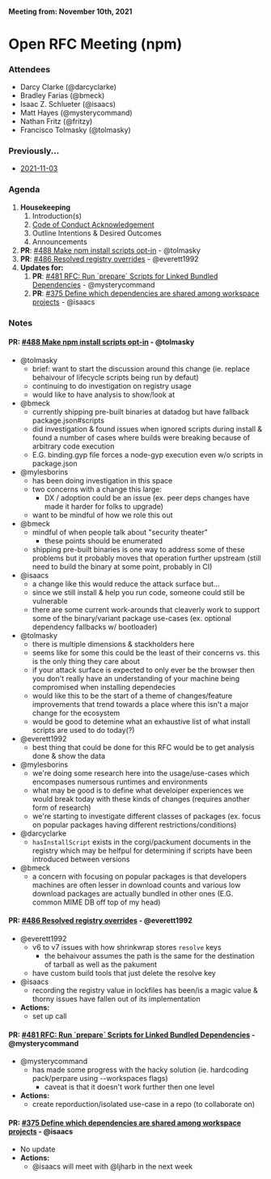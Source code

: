 #### Meeting from: November 10th, 2021

# Open RFC Meeting (npm)

### Attendees
- Darcy Clarke (@darcyclarke)
- Bradley Farias (@bmeck)
- Isaac Z. Schlueter (@isaacs)
- Matt Hayes (@mysterycommand)
- Nathan Fritz (@fritzy)
- Francisco Tolmasky (@tolmasky)

### Previously...

- [2021-11-03](https://github.com/npm/rfcs/blob/latest/meetings/2021-11-03.md)

### Agenda

1. **Housekeeping**
	1. Introduction(s)
	1. [Code of Conduct Acknowledgement](https://www.npmjs.com/policies/conduct)
	1. Outline Intentions & Desired Outcomes
	1. Announcements
1. **PR**: [#488 Make npm install scripts opt-in](https://github.com/npm/rfcs/pull/488) - @tolmasky
1. **PR**: [#486 Resolved registry overrides](https://github.com/npm/rfcs/pull/486) - @everett1992
1. **Updates for:**
    1. **PR**: [#481 RFC: Run &#x60;prepare&#x60; Scripts for Linked Bundled Dependencies](https://github.com/npm/rfcs/pull/481) - @mysterycommand
    1. **PR**: [#375 Define which dependencies are shared among workspace projects](https://github.com/npm/rfcs/pull/375) - @isaacs

### Notes

#### **PR**: [#488 Make npm install scripts opt-in](https://github.com/npm/rfcs/pull/488) - @tolmasky
- @tolmasky
  - brief: want to start the discussion around this change (ie. replace behaivour of lifecycle scripts being run by defaut)
  - continuing to do investigation on registry usage 
  - would like to have analysis to show/look at
- @bmeck
  - currently shipping pre-built binaries at datadog but have fallback package.json#scripts
  - did investigation & found issues when ignored scripts during install & found a number of cases where builds were breaking because of arbitrary code execution
  - E.G. binding.gyp file forces a node-gyp execution even w/o scripts in package.json
- @mylesborins
  - has been doing investigation in this space
  - two concerns with a change this large:
    - DX / adoption could be an issue (ex. peer deps changes have made it harder for folks to upgrade)
  - want to be mindful of how we role this out
- @bmeck
  - mindful of when people talk about "security theater"
    - these points should be enumerated
  - shipping pre-built binaries is one way to address some of these problems but it probably moves that operation further upstream (still need to build the binary at some point, probably in CI)
- @isaacs
  - a change like this would reduce the attack surface but...
  - since we still install & help you run code, someone could still be vulnerable
  - there are some current work-arounds that cleaverly work to support some of the binary/variant package use-cases (ex. optional dependency fallbacks w/ bootloader) 
- @tolmasky
  - there is multiple dimensions & stackholders here
  - seems like for some this could be the least of their concerns vs. this is the only thing they care about
  - if your attack surface is expected to only ever be the browser then you don't really have an understanding of your machine being compromised when installing dependecies
  - would like this to be the start of a theme of changes/feature improvements that trend towards a place where this isn't a major change for the ecosystem
  - would be good to detemine what an exhaustive list of what install scripts are used to do today(?)
- @everett1992
  - best thing that could be done for this RFC would be to get analysis done & show the data
- @mylesborins
  - we're doing some research here into the usage/use-cases which encompases numersous runtimes and environments
  - what may be good is to define what develoiper experiences we would break today with these kinds of changes (requires another form of research)
  - we're starting to investigate different classes of packages (ex. focus on popular packages having different restrictions/conditions)
- @darcyclarke 
  - `hasInstallScript` exists in the corgi/packument documents in the registry which may be helfpul for determining if scripts have been introduced between versions
- @bmeck
  - a concern with focusing on popular packages is that developers machines are often lesser in download counts and various low download packages are actually bundled in other ones (E.G. common MIME DB off top of my head)

#### **PR**: [#486 Resolved registry overrides](https://github.com/npm/rfcs/pull/486) - @everett1992
- @everett1992
  - v6 to v7 issues with how shrinkwrap stores `resolve` keys
    - the behaivour assumes the path is the same for the destination of tarball as well as the pakument
  - have custom build tools that just delete the resolve key
- @isaacs
  - recording the registry value in lockfiles has been/is a magic value & thorny issues have fallen out of its implementation
- **Actions:**
  - set up call

#### **PR**: [#481 RFC: Run &#x60;prepare&#x60; Scripts for Linked Bundled Dependencies](https://github.com/npm/rfcs/pull/481) - @mysterycommand
- @mysterycommand
  - has made some progress with the hacky solution (ie. hardcoding pack/perpare using --workspaces flags)
    - caveat is that it doesn't work further then one level
- **Actions:**
  - create reporduction/isolated use-case in a repo (to collaborate on)

#### **PR**: [#375 Define which dependencies are shared among workspace projects](https://github.com/npm/rfcs/pull/375) - @isaacs
- No update
- **Actions:**
  - @isaacs will meet with @ljharb in the next week
